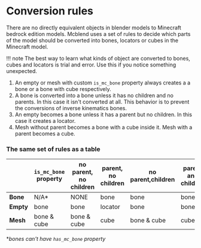 # Conversion rules
There are no directly equivalent objects in blender models to Minecraft bedrock
edition models. Mcblend uses a set of rules to decide which parts of the model
should be converted into bones, locators or cubes in the Minecraft model.

!!! note
    The best way to learn what kinds of object are converted to bones, cubes
    and locators is trial and error. Use this if you notice something
    unexpected.

1. An empty or mesh with custom `is_mc_bone` property always creates a
  a bone or a bone with cube respectively.
2. A bone is converted into a bone unless it has no children and no
  parents. In this case it isn't converted at all. This behavior is to prevent
  the conversions of inverse kinematics bones.
3. An empty becomes a bone unless it has a parent but no children. In this case
  it creates a locator.
4. Mesh without parent becomes a bone with a cube inside it. Mesh with a parent
  becomes a cube.

### The same set of rules as a table

||`is_mc_bone` property|no parent, no children| parent, no children|no parent,children|parent and children|
|---|---|---|---|---|---|
|__Bone__ |N/A*|NONE|bone|bone|bone|
|__Empty__|bone|bone|locator|bone|bone|
|__Mesh__ |bone & cube|bone & cube|cube| bone & cube|cube|

*_bones can't have `has_mc_bone` property_
